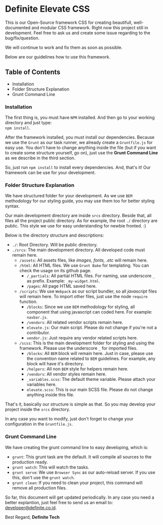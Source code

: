 # Definite Elevate CSS #
This is our Open-Source framework CSS for creating beautifull, well-documented and modular CSS framework. Right now
this project still in development. Feel free to ask us and create some issue regarding to the bug/fix/question.

We will continue to work and fix them as soon as possible.

Below are our guidelines how to use this framework.

## Table of Contents ##

- Installation
- Folder Structure Explanation
- Grunt Command Line

### Installation ###
The first thing is, you must have `NPM` installed. And then go to your working directory and just type:  
`npm install`.

After the framework installed, you must install our dependencies. Because we use the `Grunt` as our task runner,
we already create a `Gruntfile.js` for easy use. You don't have to change anything inside the file (but if you
want to create some structure yourself, go on), just use the **Grunt Command Line** as we describe in the third
section.

So, just run `npm install` to install every dependencies. And, that's it! Our framework can be use for your
development.

### Folder Structure Explanation ###
We have structured folder for your development. As we use `BEM` methodology for our styling guide, you may
use them too for better styling syntax.

Our main development directory are inside `srcs` directory. Beside that, all files all the project public
directory. As for example, the root `./` directory are public. This style we use for easy understanding for
newbie fronted. :)

Below is the directory structure and descriptions:

- `./`: Root Directory. Will be public directory.
- `./srcs`: The main development directory. All developed code must remain here.
    - `/assets`: All assets files, like *images, fonts, .etc* will remain here.
    - `/html`: All HTML files. We use `Grunt Bake` for templating. You can check the usage on its github page.
        - `/_partials`: All partial HTML files. For naming, use underscore `_` as prefix. Example: `_my-widget.html`.
        - `/pages`: All page HTML saved here.
    - `/scripts`: We use `Webpack` as our script bundler, so all *javascript* files will remain here. To import other files, just use the node `require` function.
        - `/blocks`: Since we use `BEM` methodology for styling, all component that using javascript can coded here. For example: `navbar.js`.
        - `/vendors`: All related vendor scripts remain here.
        - `elevate.js`: Our main script. Please do not change if you're not a contributor.
        - `vendor.js`: Just require any vendor related scripts here.
    - `/scss`: This is the main development folder for styling and using the framework. Please use the underscore `_` for imported files.
        - `/blocks`: All `BEM` block will remain here. Just in case, please use the convention name related to `BEM` guidelines. For example, any block will have it's directory.
        - `/helpers`: All non `BEM` style for helpers remain here.
        - `/vendors`: All vendor styles remain here.
        - `_variables.scss`: The default theme variable. Please attach your variables here.
        - `elevate.scss`: This is our main SCSS file. Please do not change anything inside this file.

That's it, basically our structure is simple as that. So you may develop your project inside the `srcs` directory.

In any case you want to modify, just don't forget to change your configuration in the `Gruntfile.js`.

### Grunt Command Line ###
We have creating the grunt command line to easy developing, which is:

- `grunt`: This grunt task are the default. It will compile all sources to the production ready.
- `grunt watch`: This will watch the tasks.
- `grunt serve`: We use `Browser Sync` as our auto-reload server. If you use this, don't use the `grunt watch`.
- `grunt clean`: If you need to clean your project, this command will remove all production files.

So far, this document will get updated periodically. In any case you need a better explantion, just feel free to send
us an email to: developer@definite.co.id.

Best Regard,
**Definite Tech**